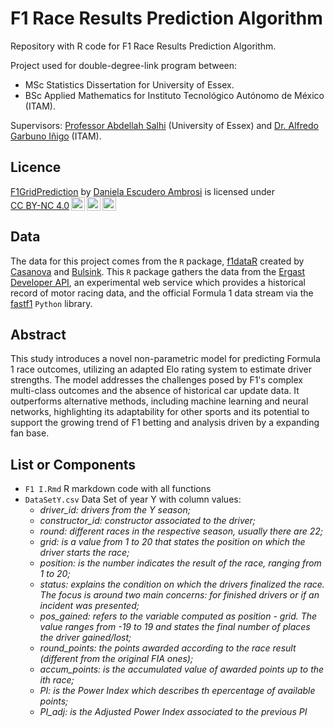 # F1 Race Results Prediction Algorithm

Repository with R code for F1 Race Results Prediction Algorithm. 

Project used for double-degree-link program between:
- MSc Statistics Dissertation for University of Essex.
- BSc Applied Mathematics for Instituto Tecnológico Autónomo de México (ITAM).

Supervisors:
<a href="https://www.essex.ac.uk/people/salhi90905/abdellah-salhi">Professor Abdellah Salhi</a> (University of Essex) and <a href="https://agarbuno.github.io/">Dr. Alfredo Garbuno Iñigo</a> (ITAM).

## Licence
<p xmlns:cc="http://creativecommons.org/ns#" xmlns:dct="http://purl.org/dc/terms/"><a property="dct:title" rel="cc:attributionURL" href="https://github.com/dannescudero/F1GridPrediction">F1GridPrediction</a> by <a rel="cc:attributionURL dct:creator" property="cc:attributionName" href="https://github.com/dannescudero">Daniela Escudero Ambrosi</a> is licensed under <a href="http://creativecommons.org/licenses/by-nc/4.0/?ref=chooser-v1" target="_blank" rel="license noopener noreferrer" style="display:inline-block;">CC BY-NC 4.0<img style="height:22px!important;margin-left:3px;vertical-align:text-bottom;" src="https://mirrors.creativecommons.org/presskit/icons/cc.svg?ref=chooser-v1"><img style="height:22px!important;margin-left:3px;vertical-align:text-bottom;" src="https://mirrors.creativecommons.org/presskit/icons/by.svg?ref=chooser-v1"><img style="height:22px!important;margin-left:3px;vertical-align:text-bottom;" src="https://mirrors.creativecommons.org/presskit/icons/nc.svg?ref=chooser-v1"></a></p>

## Data
The data for this project comes from the `R` package, <a href="https://github.com/cran/f1dataR">f1dataR</a> created by <a href="https://github.com/SCasanova">Casanova</a> and <a href="https://github.com/pbulsink">Bulsink</a>. This `R` package gathers the data from the <a href="http://ergast.com/mrd/">Ergast Developer API</a>, an experimental web service which provides a historical record of motor racing data, and the official Formula 1 data stream via the <a href="https://pypi.org/project/fastf1/">fastf1</a> `Python` library.

## Abstract

This study introduces a novel non-parametric model for predicting Formula 1 race outcomes, utilizing an adapted Elo rating system to estimate driver strengths. The model addresses the challenges posed by F1's complex multi-class outcomes and the absence of historical car update data. It outperforms alternative methods, including machine learning and neural networks, highlighting its adaptability for other sports and its potential to support the growing trend of F1 betting and analysis driven by a expanding fan base.

## List or Components
- `F1 I.Rmd` R markdown code with all functions
- `DataSetY.csv` Data Set of year Y with column values:
    - <em> driver_id: <em> drivers from the Y season;
    - <em> constructor_id: <em> constructor associated to the driver;
    - <em> round: <em> different races in the respective season, usually there are 22;
    - <em> grid: <em> is a value from 1 to 20 that states the position on which the driver starts the race;
    - <em> position: <em> is the number indicates the result of the race, ranging from 1 to 20;
    - <em> status: <em> explains the condition on which the drivers finalized the race. The focus is around two main concerns: for finished drivers or if an incident was presented;
    - <em> pos_gained: <em> refers to the variable computed as position - grid. The value ranges from -19 to 19 and states the final number of places the driver gained/lost;
    - <em> round_points: <em> the points awarded according to the race result (different from the original FIA ones);
    - <em> accum_points: <em> is the accumulated value of awarded points up to the ith race;
    - <em> PI: <em> is the Power Index which describes th epercentage of available points;
    - <em> PI_adj: <em> is the Adjusted Power Index associated to the previous PI
